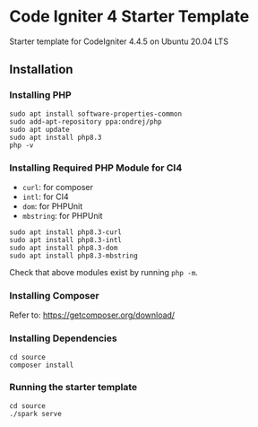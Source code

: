 # Code Igniter 4 Starter Template

Starter template for CodeIgniter 4.4.5 on Ubuntu 20.04 LTS

## Installation


### Installing PHP

```
sudo apt install software-properties-common
sudo add-apt-repository ppa:ondrej/php
sudo apt update
sudo apt install php8.3
php -v
```

### Installing Required PHP Module for CI4

- `curl`: for composer
- `intl`: for CI4
- `dom`: for PHPUnit
- `mbstring`: for PHPUnit

```
sudo apt install php8.3-curl
sudo apt install php8.3-intl
sudo apt install php8.3-dom
sudo apt install php8.3-mbstring
```

Check that above modules exist by running `php -m`.

### Installing Composer

Refer to: https://getcomposer.org/download/

### Installing Dependencies

```
cd source
composer install
```

### Running the starter template

```
cd source
./spark serve
```

